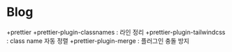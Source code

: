 # Blog

+prettier
+prettier-plugin-classnames : 라인 정리
+prettier-plugin-tailwindcss : class name 자동 정렬
+prettier-plugin-merge : 플러그인 충돌 방지
